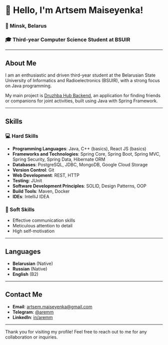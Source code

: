 # 👋 Hello, I'm Artsem Maiseyenka!

### 📍 Minsk, Belarus
### 🎓 Third-year Computer Science Student at BSUIR

---

## About Me

I am an enthusiastic and driven third-year student at the Belarusian State University of Informatics and Radioelectronics (BSUIR), with a strong focus on Java programming.

My main project is [Druzhba Hub Backend](https://github.com/aremm23/druzhba-hub-backend-java.git), an application for finding friends or companions for joint activities, built using Java with Spring Framework.

---

## Skills

### 💻 Hard Skills
- **Programming Languages**: Java, C++ (basics), React JS (basics)
- **Frameworks and Technologies**: Spring Core, Spring Boot, Spring MVC, Spring Security, Spring Data, Hibernate ORM
- **Databases**: PostgreSQL, JDBC, MongoDB, Google Cloud Storage
- **Version Control**: Git
- **Web Development**: REST, HTTP
- **Testing**: JUnit
- **Software Development Principles**: SOLID, Design Patterns, OOP
- **Build Tools**: Maven, Docker
- **IDEs**: IntelliJ IDEA

### 🌟 Soft Skills
- Effective communication skills
- Meticulous attention to detail
- High self-motivation

---

## Languages

- **Belarusian** (Native)
- **Russian** (Native)
- **English** (B2)
  
---

## Contact Me

- **Email**: [artsem.maiseyenka@gmail.com](mailto:artsem.maiseyenka@gmail.com)
- **Telegram**: [@aremm](https://t.me/Aremm)
- **LinkedIn**: [in/aremm](https://www.linkedin.com/in/aremm/)

---

Thank you for visiting my profile! Feel free to reach out to me for any collaboration or inquiries.
